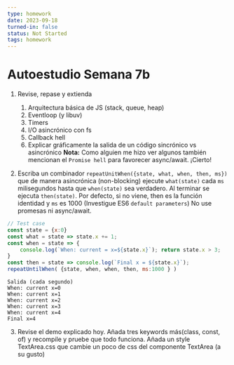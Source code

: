 ```yaml
---
type: homework
date: 2023-09-18
turned-in: false
status: Not Started
tags: homework
---
```

#  Autoestudio Semana 7b
1. Revise, repase y extienda
	1. Arquitectura básica de JS (stack, queue, heap)
	2. Eventloop (y libuv)
	3. Timers
	4. I/O asincrónico con fs
	5. Callback hell
	6. Explicar gráficamente la salida de un código sincrónico vs asincrónico
__Nota:__ Como alguien me hizo ver algunos también mencionan el `Promise hell` para favorecer async/await. ¡Cierto!

2. Escriba un combinador `repeatUnitWhen({state, what, when, then, ms})` que de manera asincrónica (non-blocking) ejecute `what(state)` cada `ms` milisegundos hasta que `when(state)` sea verdadero. Al terminar se ejecuta `then(state)`. Por defecto, si no viene, then es la función identidad y `ms` es 1000 (Investigue ES6 `default parameters`) No use promesas ni async/await.
```js
// Test case
const state = {x:0}
const what = state => state.x += 1;
const when = state => {
	console.log(`When: current = x=${state.x}`); return state.x > 3;
}
const then = state => console.log(`Final x = ${state.x}`);
repeatUntilWhen( {state, when, when, then, ms:1000 } )
```
	Salida (cada segundo)
	When: current x=0
	When: current x=1
	When: current x=2
	When: current x=3
	When: current x=4
	Final x=4

3. Revise el demo explicado hoy. Añada tres keywords más(class, const, of) y recompile y pruebe que todo funciona. Añada un style TextArea.css que cambie un poco de css del componente TextArea (a su gusto)